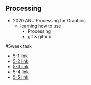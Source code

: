 ## Processing
* 2020 ANU Processing for Graphics 
  * learning how to use 
    * Processing
    * git & github


#5week task
* [5-1 link](https://github.com/dmg03038/Processing/blob/master/report%205-1.md)
* [5-2 link](https://github.com/dmg03038/Processing/blob/master/report%205-2.md)
* [5-3 link](https://github.com/dmg03038/Processing/blob/master/report%205-3.md)
* [5-4 link](https://github.com/dmg03038/Processing/blob/master/report%205-4.md)
* [5-5 link](https://github.com/dmg03038/Processing/blob/master/report%205-5.md)




